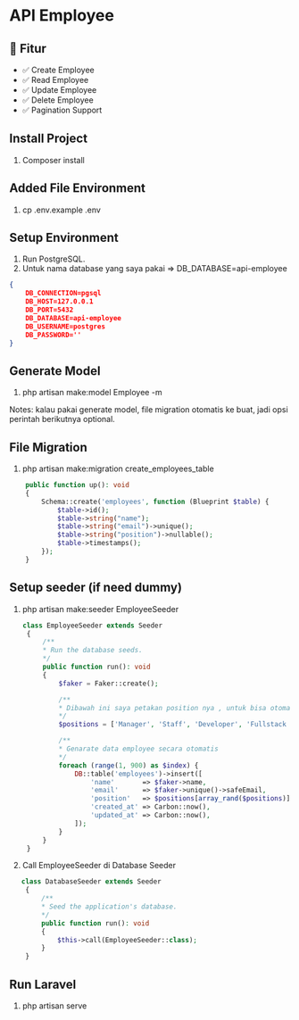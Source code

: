 <!-- <p align="center"><a href="https://laravel.com" target="_blank"><img src="https://raw.githubusercontent.com/laravel/art/master/logo-lockup/5%20SVG/2%20CMYK/1%20Full%20Color/laravel-logolockup-cmyk-red.svg" width="400" alt="Laravel Logo"></a></p>

<p align="center">
<a href="https://github.com/laravel/framework/actions"><img src="https://github.com/laravel/framework/workflows/tests/badge.svg" alt="Build Status"></a>
<a href="https://packagist.org/packages/laravel/framework"><img src="https://img.shields.io/packagist/dt/laravel/framework" alt="Total Downloads"></a>
<a href="https://packagist.org/packages/laravel/framework"><img src="https://img.shields.io/packagist/v/laravel/framework" alt="Latest Stable Version"></a>
<a href="https://packagist.org/packages/laravel/framework"><img src="https://img.shields.io/packagist/l/laravel/framework" alt="License"></a>
</p>

## About Laravel

Laravel is a web application framework with expressive, elegant syntax. We believe development must be an enjoyable and creative experience to be truly fulfilling. Laravel takes the pain out of development by easing common tasks used in many web projects, such as:

- [Simple, fast routing engine](https://laravel.com/docs/routing).
- [Powerful dependency injection container](https://laravel.com/docs/container).
- Multiple back-ends for [session](https://laravel.com/docs/session) and [cache](https://laravel.com/docs/cache) storage.
- Expressive, intuitive [database ORM](https://laravel.com/docs/eloquent).
- Database agnostic [schema migrations](https://laravel.com/docs/migrations).
- [Robust background job processing](https://laravel.com/docs/queues).
- [Real-time event broadcasting](https://laravel.com/docs/broadcasting).

Laravel is accessible, powerful, and provides tools required for large, robust applications.

## Learning Laravel

Laravel has the most extensive and thorough [documentation](https://laravel.com/docs) and video tutorial library of all modern web application frameworks, making it a breeze to get started with the framework.

You may also try the [Laravel Bootcamp](https://bootcamp.laravel.com), where you will be guided through building a modern Laravel application from scratch.

If you don't feel like reading, [Laracasts](https://laracasts.com) can help. Laracasts contains thousands of video tutorials on a range of topics including Laravel, modern PHP, unit testing, and JavaScript. Boost your skills by digging into our comprehensive video library.

## Laravel Sponsors

We would like to extend our thanks to the following sponsors for funding Laravel development. If you are interested in becoming a sponsor, please visit the [Laravel Partners program](https://partners.laravel.com).

### Premium Partners

- **[Vehikl](https://vehikl.com/)**
- **[Tighten Co.](https://tighten.co)**
- **[WebReinvent](https://webreinvent.com/)**
- **[Kirschbaum Development Group](https://kirschbaumdevelopment.com)**
- **[64 Robots](https://64robots.com)**
- **[Curotec](https://www.curotec.com/services/technologies/laravel/)**
- **[Cyber-Duck](https://cyber-duck.co.uk)**
- **[DevSquad](https://devsquad.com/hire-laravel-developers)**
- **[Jump24](https://jump24.co.uk)**
- **[Redberry](https://redberry.international/laravel/)**
- **[Active Logic](https://activelogic.com)**
- **[byte5](https://byte5.de)**
- **[OP.GG](https://op.gg)**

## Contributing

Thank you for considering contributing to the Laravel framework! The contribution guide can be found in the [Laravel documentation](https://laravel.com/docs/contributions).

## Code of Conduct

In order to ensure that the Laravel community is welcoming to all, please review and abide by the [Code of Conduct](https://laravel.com/docs/contributions#code-of-conduct).

## Security Vulnerabilities

If you discover a security vulnerability within Laravel, please send an e-mail to Taylor Otwell via [taylor@laravel.com](mailto:taylor@laravel.com). All security vulnerabilities will be promptly addressed.

## License

The Laravel framework is open-sourced software licensed under the [MIT license](https://opensource.org/licenses/MIT). -->

# API Employee

## 🚀 Fitur

- ✅ Create Employee  
- ✅ Read Employee  
- ✅ Update Employee  
- ✅ Delete Employee  
- ✅ Pagination Support  

## Install Project
1. Composer install

## Added File Environment
1.  cp .env.example .env

## Setup Environment
1. Run PostgreSQL.
2. Untuk nama database yang saya pakai => DB_DATABASE=api-employee

```json
{
    DB_CONNECTION=pgsql
    DB_HOST=127.0.0.1
    DB_PORT=5432
    DB_DATABASE=api-employee
    DB_USERNAME=postgres
    DB_PASSWORD=''
}
```

## Generate Model
1. php artisan make:model Employee -m

Notes: kalau pakai generate model, file migration otomatis ke buat, jadi opsi perintah berikutnya optional.

## File Migration
1. php artisan make:migration create_employees_table

```php
    public function up(): void
    {
        Schema::create('employees', function (Blueprint $table) {
            $table->id();
            $table->string("name");
            $table->string("email")->unique();
            $table->string("position")->nullable();
            $table->timestamps();
        });
    }
```

## Setup seeder (if need dummy)
1. php artisan make:seeder EmployeeSeeder
   
   ```php
   class EmployeeSeeder extends Seeder
    {
        /**
        * Run the database seeds.
        */
        public function run(): void
        {
            $faker = Faker::create();

            /**
            * Dibawah ini saya petakan position nya , untuk bisa otomatis diloop.
            */
            $positions = ['Manager', 'Staff', 'Developer', 'Fullstack Developer', 'Designer'];

            /**
            * Genarate data employee secara otomatis
            */
            foreach (range(1, 900) as $index) {
                DB::table('employees')->insert([
                    'name'       => $faker->name,
                    'email'      => $faker->unique()->safeEmail,
                    'position'   => $positions[array_rand($positions)],
                    'created_at' => Carbon::now(),
                    'updated_at' => Carbon::now(),
                ]);
            }
        }
    }
    ```
2. Call EmployeeSeeder di Database Seeder

```php
   class DatabaseSeeder extends Seeder
    {
        /**
        * Seed the application's database.
        */
        public function run(): void
        {
            $this->call(EmployeeSeeder::class);
        }
    }
```
## Run Laravel
1. php artisan serve


